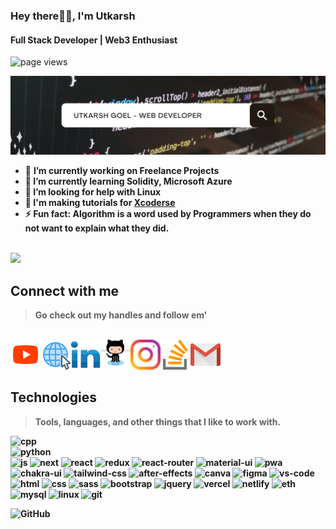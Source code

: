 ### Hey there🙋‍♂️, I'm Utkarsh
#### Full Stack Developer | Web3 Enthusiast
<img src="https://komarev.com/ghpvc/?username=utkarshgoel10" alt="page views" />

<img src="./img/Copy of Untitled.png" alt="banner" /><br>

- 🔭 <b>I’m currently working on<b> Freelance Projects 
- 🌱 I’m currently learning Solidity, Microsoft Azure 
- 🤔 I’m looking for help with Linux 
- 📝 I'm making tutorials for [Xcoderse](https://www.youtube.com/channel/UCStJJmtgJnLoTKBRi9cOQSg)
- ⚡ Fun fact: Algorithm is a word used by Programmers when they do not want to explain what they did.  
<br>
<!-- <img height="137px" src="https://github-readme-stats.vercel.app/api?username=utkarshgoel10&hide_title=true&hide_border=true&show_icons=true&include_all_commits=true&count_private=true&line_height=21&text_color=000&icon_color=000&bg_color=0,ea6161,ffc64d,fffc4d,52fa5a&theme=graywhite" /> -->
<!-- wi*quL3fcV -->
<!-- <img height="137px" src="https://github-readme-stats.vercel.app/api/top-langs/?username=utkarshgoel10&hide=html&hide_title=true&hide_border=true&layout=compact&langs_count=6&exclude_repo=comp426,Redventures-Movie-Quotes&text_color=000&icon_color=fff&bg_color=0,52fa5a,4dfcff,c64dff&theme=graywhite" /> -->

<!-- ![Top Langs](https://github-readme-stats.vercel.app/api/top-langs/?username=utkarshgoel10&layout=compact&theme=tokyonight) -->
<img src="https://github-readme-stats.vercel.app/api/top-langs/?username=utkarshgoel10&layout=compact&theme=tokyonight" />
<!-- <p><img align="center" src="https://github-readme-streak-stats.herokuapp.com/?user=utkarshgoel10&" alt="utkarshgoel10" /></p> -->
<h2 align="left" id="macropower-tech">Connect with me</h2>

> Go check out my handles and follow em'
<br>
<a href="https://www.youtube.com/channel/UCStJJmtgJnLoTKBRi9cOQSg">
<img align="left" src="./img/youtube.svg" width="48" height="48" alt="youtube" />
</a>
<a href="https://utkarshgoel-10.netlify.app/">
<img align="left" src="./img/web.png" width="48" height="48" alt="site" />
</a>
<a href="https://www.linkedin.com/in/goelutkarsh/">
<img align="left" src="./img/linkedin.svg" width="48" height="48" alt="linkedin" />
</a>
<a href="https://github.com/utkarshgoel10">
<img align="left" src="./img/github.svg" width="48" height="48" alt="github" />
</a>
<a href="https://www.instagram.com/utkarsh_goel.10/">
<img align="left" src="./img/instagram.svg" width="48" height="48" alt="instagram" />
</a>
<a href="https://stackoverflow.com/users/15812489">
<img align="left" src="./img/stack-overflow.svg" width="48" height="48" alt="stack" />
</a>
<a href="mailto:goelutkarsh7u@gmail.com">
<img align="left" src="./img/gmail.svg" width="48" height="48" alt="mail" />
</a>
<br>
<br>
<br>
<h2 align="left" id="macropower-tech">Technologies</h2>

> Tools, languages, and other things that I like to work with.

<!-- <table>
   <tr>
      <td align="center" width="96">
         <a href="#macropower-tech">
         <img src="./img/html.svg" width="48" height="48" alt="Html" />
         </a>
         <br>HTML
      </td>
      <td align="center" width="96">
         <a href="#macropower-tech">
         <img src="./img/css.svg" width="48" height="48" alt="Css" />
         </a>
         <br>CSS
      </td>
      <td align="center" width="96">
         <a href="#macropower-tech">
         <img src="./img/javascript.svg" width="48" height="48" alt="JavaScript" />
         </a>
         <br>JavaScript
      </td>
      <td align="center" width="96">
         <a href="#macropower-tech">
         <img src="./img/bootstrap.svg" width="48" height="48" alt="Bootstrap" />
         </a>
         <br>Bootstrap
      </td>
      <td align="center" width="96">
         <a href="#macropower-tech">
         <img src="./img/sass.svg" width="48" height="48" alt="Sass" />
         </a>
         <br>Sass
      </td>
<td align="center" width="96">
         <a href="#macropower-tech">
         <img src="./img/react.svg" width="48" height="48" alt="react" />
         </a>
         <br>React
      </td>
   </tr>
   <tr>
      <td align="center" width="96">
         <a href="#macropower-tech">
         <img src="./img/c.svg" width="48" height="48" alt="C" />
         </a>
         <br>C
      </td>
      <td align="center" width="96">
         <a href="#macropower-tech">
         <img src="./img/cpp.svg" width="48" height="48" alt="C++" />
         </a>
         <br>C++
      </td>
      <td align="center" width="96">
         <a href="#macropower-tech">
         <img src="./img/python.svg" width="48" height="48" alt="Python" />
         </a>
         <br>Python
      </td>
      <td align="center" width="96">
         <a href="#macropower-tech" >
         <img src="./img/php.svg" width="48" height="48" alt="php" />
         </a>
         <br>PHP
      </td>
      <td align="center" width="96"> 
         <a href="#macropower-tech" >
         <img src="./img/mysql.svg" width="48" height="48" alt="Mysql" />
         </a>
         <br>MySQL
      </td>
<td align="center" width="96"> 
         <a href="#macropower-tech" >
         <img src="./img/solidity.svg" width="48" height="48" alt="Solidity" />
         </a>
         <br>Solidity
      </td>
   </tr>
</table>
 -->
<!--  -->
<!--  -->
<!--  -->
<!-- ### Development, Design, Hosting, Tools -->

<!-- <img align="left" src="https://img.shields.io/badge/c++%20-%2300599C.svg?&style=for-the-badge&logo=c%2B%2B&ogoColor=white" /> -->
   
   ![cpp](https://img.shields.io/badge/c++%20-%2300599C.svg?&style=for-the-badge&logo=c%2B%2B&ogoColor=white)   
![python](https://img.shields.io/badge/python%20-%2314354C.svg?&style=for-the-badge&logo=python&logoColor=white)   
![js](https://img.shields.io/badge/javascript%20-%23323330.svg?&style=for-the-badge&logo=javascript&logoColor=%23F7DF1E)
![next](https://img.shields.io/badge/Next-000000?style=for-the-badge&logo=nextdotjs&logoColor=FFFFFF)
![react](https://img.shields.io/badge/React-20232A?style=for-the-badge&logo=react&logoColor=61DAFB)
![redux](https://img.shields.io/badge/Redux-593D88?style=for-the-badge&logo=redux&logoColor=white)
![react-router](https://img.shields.io/badge/React_Router-CA4245?style=for-the-badge&logo=react-router&logoColor=white)
![material-ui](https://img.shields.io/badge/Material_UI-0081CB?style=for-the-badge&logo=mui&logoColor=white)
![pwa](https://img.shields.io/badge/Progressive_Web_App-4285F4?style=for-the-badge&logo=googlechrome&logoColor=white)
![chakra-ui](https://img.shields.io/badge/Chakra_UI-319795?style=for-the-badge&logo=chakra-ui&logoColor=white)
![tailwind-css](https://img.shields.io/badge/tailwind_css-06B6D4?style=for-the-badge&logo=tailwind-css&logoColor=white)
![after-effects](https://img.shields.io/badge/Adobe%20after%20affects-CF96FD?style=for-the-badge&logo=Adobe%20after%20effects&logoColor=393665)
![canva](https://img.shields.io/badge/canva-00C4CC?style=for-the-badge&logo=canva&logoColor=white)
![figma](https://img.shields.io/badge/Figma-F24E1E?style=for-the-badge&logo=figma&logoColor=white)
![vs-code](https://img.shields.io/badge/VS_Code-007ACC?style=for-the-badge&logo=Visual-Studio-Code&logoColor=white)
![html](https://img.shields.io/badge/HTML5-E34F26?style=for-the-badge&logo=html5&logoColor=white)
![css](https://img.shields.io/badge/CSS3-1572B6?style=for-the-badge&logo=css3&logoColor=white)
![sass](https://img.shields.io/badge/SASS-CC6699?style=for-the-badge&logo=sass&logoColor=white)
![bootstrap](https://img.shields.io/badge/Bootstrap-563D7C?style=for-the-badge&logo=bootstrap&logoColor=white)
![jquery](https://img.shields.io/badge/jQuery-0769AD?style=for-the-badge&logo=jquery&logoColor=white)
![vercel](https://img.shields.io/badge/Vercel-000000?style=for-the-badge&logo=Vercel&logoColor=white)
![netlify](https://img.shields.io/badge/Netlify-00C7B7?style=for-the-badge&logo=netlify&logoColor=white)
![eth](https://img.shields.io/badge/Ethereum-3C3C3D?style=for-the-badge&logo=Ethereum&logoColor=white)
![mysql](https://img.shields.io/badge/MySQL-005C84?style=for-the-badge&logo=mysql&logoColor=white)
![linux](https://img.shields.io/badge/Ubuntu-E95420?style=for-the-badge&logo=ubuntu&logoColor=white)
![git](https://img.shields.io/badge/git%20-%23F05033.svg?&style=for-the-badge&logo=git&logoColor=white)   
   
<img align="left" alt="GitHub" src="https://img.shields.io/badge/github%20-%23121011.svg?&style=for-the-badge&logo=github&logoColor=white"/>
    
